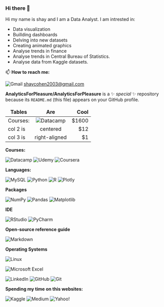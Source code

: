 ### Hi there 👋

Hi my name is shay and I am a Data Analyst.
I am intrested in:
- Data visualization
- Buillding dashboards
- Delving into new datasets 
- Creating animated graphics
- Analyse trends in finance
- Analyse trends in Central Bureau of Statistics.
- Analyse data from Kaggle datasets.


📫 **How to reach me:**

![Gmail](https://img.shields.io/badge/Gmail-D14836?style=for-the-badge&logo=gmail&logoColor=white) shaycohen2003@gmail.com

**AnalyticsForPleasure/AnalyticsForPleasure** is a ✨ _special_ ✨ repository because its `README.md` (this file) appears on your GitHub profile.



<style>
td, th {
   border: none!important;
}
</style>




<center>
  
| Tables   |      Are      |  Cool |
|----------|:-------------:|------:|
| Courses:|  ![Datacamp](https://img.shields.io/badge/Datacamp-05192D?style=for-the-badge&logo=datacamp&logoColor=03E860)| $1600 |
| col 2 is |    centered   |   $12 |
| col 3 is | right-aligned |    $1 |
  
</center>







**Courses:**

![Datacamp](https://img.shields.io/badge/Datacamp-05192D?style=for-the-badge&logo=datacamp&logoColor=03E860)
![Udemy](https://img.shields.io/badge/Udemy-A435F0?style=for-the-badge&logo=Udemy&logoColor=white)
![Coursera](https://img.shields.io/badge/Coursera-%230056D2.svg?style=for-the-badge&logo=Coursera&logoColor=white)


**Languages:**

![MySQL](https://img.shields.io/badge/mysql-%2300f.svg?style=for-the-badge&logo=mysql&logoColor=white)
![Python](https://img.shields.io/badge/python-3670A0?style=for-the-badge&logo=python&logoColor=ffdd54)
![R](https://img.shields.io/badge/r-%23276DC3.svg?style=for-the-badge&logo=r&logoColor=white)
![Plotly](https://img.shields.io/badge/Plotly-%233F4F75.svg?style=for-the-badge&logo=plotly&logoColor=white)



**Packages**

![NumPy](https://img.shields.io/badge/numpy-%23013243.svg?style=for-the-badge&logo=numpy&logoColor=white)
![Pandas](https://img.shields.io/badge/pandas-%23150458.svg?style=for-the-badge&logo=pandas&logoColor=white)
![Matplotlib](https://img.shields.io/badge/Matplotlib-%23ffffff.svg?style=for-the-badge&logo=Matplotlib&logoColor=black)


**IDE**

![RStudio](https://img.shields.io/badge/RStudio-4285F4?style=for-the-badge&logo=rstudio&logoColor=white)
![PyCharm](https://img.shields.io/badge/pycharm-143?style=for-the-badge&logo=pycharm&logoColor=black&color=black&labelColor=green)



**Open-source reference guide**

![Markdown](https://img.shields.io/badge/markdown-%23000000.svg?style=for-the-badge&logo=markdown&logoColor=white)

**Operating Systems**

![Linux](https://img.shields.io/badge/Linux-FCC624?style=for-the-badge&logo=linux&logoColor=black)


![Microsoft Excel](https://img.shields.io/badge/Microsoft_Excel-217346?style=for-the-badge&logo=microsoft-excel&logoColor=white)

![LinkedIn](https://img.shields.io/badge/linkedin-%230077B5.svg?style=for-the-badge&logo=linkedin&logoColor=white)
![GitHub](https://img.shields.io/badge/github-%23121011.svg?style=for-the-badge&logo=github)
![Git](https://img.shields.io/badge/git-%23F05033.svg?style=for-the-badge&logo=git&logoColor=white)


**Spending my time on this websites:**

![Kaggle](https://img.shields.io/badge/Kaggle-035a7d?style=for-the-badge&logo=kaggle&logoColor=white)
![Medium](https://img.shields.io/badge/Medium-12100E?style=for-the-badge&logo=medium&logoColor=white)
![Yahoo!](https://img.shields.io/badge/Yahoo!-6001D2?style=for-the-badge&logo=Yahoo!&logoColor=white)
